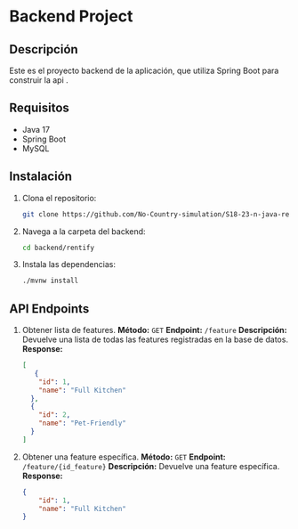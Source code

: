 # Backend Project

## Descripción

Este es el proyecto backend de la aplicación, que utiliza Spring Boot para construir la api .

## Requisitos
- Java 17
- Spring Boot
- MySQL

## Instalación
1. Clona el repositorio:
   ```bash
   git clone https://github.com/No-Country-simulation/S18-23-n-java-react.git

2. Navega a la carpeta del backend:
   ```bash
   cd backend/rentify
   
3. Instala las dependencias:
   ```bash
   ./mvnw install

## API Endpoints
1. Obtener lista de features.
   **Método:** `GET`
   **Endpoint:** `/feature`
   **Descripción:** Devuelve una lista de todas las features registradas en la base de datos.
   **Response:**
   ```json
   [
      {
       "id": 1,
       "name": "Full Kitchen"
     },
     {
       "id": 2,
       "name": "Pet-Friendly"
     }
   ]

2. Obtener una feature específica.
   **Método:** `GET`
   **Endpoint:** `/feature/{id_feature}`
   **Descripción:** Devuelve una feature específica.
   **Response:**
   ```json
   {
       "id": 1,
       "name": "Full Kitchen"
   }
